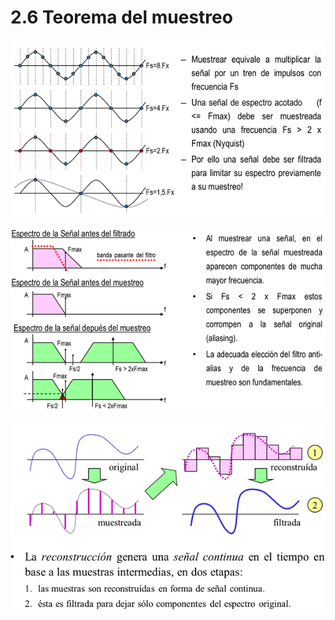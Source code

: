 # 2.6 Teorema del muestreo

![](../.gitbook/assets/image%20%2824%29.png)

  


![](../.gitbook/assets/image%20%2840%29.png)

  


![](../.gitbook/assets/image%20%2860%29.png)

